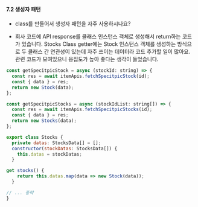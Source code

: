 #### 7.2 생성자 패턴

- class를 만들어서 생성자 패턴을 자주 사용하시나요?

- 회사 코드에 API response를 클래스 인스턴스 객체로 생성해서 return하는 코드가 있습니다. Stocks Class getter에는 Stock 인스턴스 객체를 생성하는 방식으로 두 클래스 간 연관성이 있는데 자주 쓰이는 데이터라 코드 추가할 일이 많아요. 관련 코드가 모여있으니 응집도가 높아 좋다는 생각이 들었습니다.

```javascript
const getSpecitpicStock = async (stockId: string) => {
  const res = await itemApis.fetchSpecitpicStock(id);
  const { data } = res;
  return new Stock(data);
};

const getSpecitpicStocks = async (stockIdList: string[]) => {
  const res = await itemApis.fetchSpecitpicStocks(id);
  const { data } = res;
  return new Stocks(data);
};

export class Stocks {
  private datas: StocksData[] = [];
  constructor(stockDatas: StocksData[]) {
    this.datas = stockDatas;
  }

get stocks() {
    return this.datas.map(data => new Stock(data));
  }

// ... 중략
}
```

